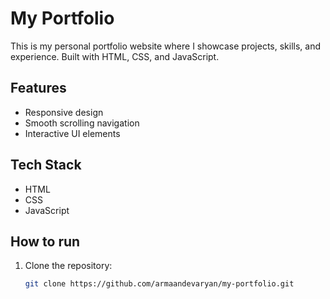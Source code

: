 # My Portfolio
This is my personal portfolio website where I showcase projects, skills, and experience. Built with HTML, CSS, and JavaScript.

## Features
- Responsive design
- Smooth scrolling navigation
- Interactive UI elements

## Tech Stack
- HTML
- CSS
- JavaScript

## How to run
1. Clone the repository:
   ```bash
   git clone https://github.com/armaandevaryan/my-portfolio.git

